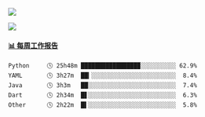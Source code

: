 [![](https://count.getloli.com/get/@Quan666.github.readme)](https://count.getloli.com/)


[![](https://chat.getloli.com/room/@Quan666.github/svg?width=600&height=100&limit=20&theme=light&title=Quan666@github:%20~&fontSize=13)](https://chat.getloli.com/room/@Quan666.github?title=Quan666的留言板)


 <!-- waka-box start -->
#### <a href="https://gist.github.com/204ad9111ce51ffe775886f66538b500" target="_blank">📊 每周工作报告</a>
```text
Python     🕓 25h48m ████████████████▉░░░░░░░░░░ 62.9%
YAML       🕓 3h27m  ██▎░░░░░░░░░░░░░░░░░░░░░░░░  8.4%
Java       🕓 3h3m   ██░░░░░░░░░░░░░░░░░░░░░░░░░  7.4%
Dart       🕓 2h34m  █▋░░░░░░░░░░░░░░░░░░░░░░░░░  6.3%
Other      🕓 2h22m  █▌░░░░░░░░░░░░░░░░░░░░░░░░░  5.8%
```
<!-- Powered by https://github.com/journey-ad/waka-box-go . -->
<!-- waka-box end -->













<!--
**Quan666/Quan666** is a ✨ _special_ ✨ repository because its `README.md` (this file) appears on your GitHub profile.

Here are some ideas to get you started:

- 🔭 I’m currently working on ...
- 🌱 I’m currently learning ...
- 👯 I’m looking to collaborate on ...
- 🤔 I’m looking for help with ...
- 💬 Ask me about ...
- 📫 How to reach me: ...
- 😄 Pronouns: ...
- ⚡ Fun fact: ...
-->
